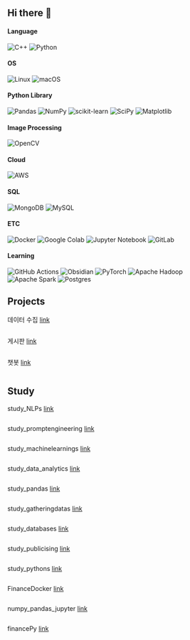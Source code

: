 ## Hi there 👋

#### Language
![C++](https://img.shields.io/badge/c++-%2300599C.svg?style=for-the-badge&logo=c%2B%2B&logoColor=white)
![Python](https://img.shields.io/badge/python-3670A0?style=for-the-badge&logo=python&logoColor=ffdd54)

#### OS
![Linux](https://img.shields.io/badge/Linux-FCC624?style=for-the-badge&logo=linux&logoColor=black)
![macOS](https://img.shields.io/badge/mac%20os-000000?style=for-the-badge&logo=macos&logoColor=F0F0F0)

#### Python Library
![Pandas](https://img.shields.io/badge/pandas-%23150458.svg?style=for-the-badge&logo=pandas&logoColor=white)
![NumPy](https://img.shields.io/badge/numpy-%23013243.svg?style=for-the-badge&logo=numpy&logoColor=white)
![scikit-learn](https://img.shields.io/badge/scikit--learn-%23F7931E.svg?style=for-the-badge&logo=scikit-learn&logoColor=white)
![SciPy](https://img.shields.io/badge/SciPy-%230C55A5.svg?style=for-the-badge&logo=scipy&logoColor=%white)
![Matplotlib](https://img.shields.io/badge/Matplotlib-%23ffffff.svg?style=for-the-badge&logo=Matplotlib&logoColor=black)

#### Image Processing
![OpenCV](https://img.shields.io/badge/opencv-%23white.svg?style=for-the-badge&logo=opencv&logoColor=white)

#### Cloud
![AWS](https://img.shields.io/badge/AWS-%23FF9900.svg?style=for-the-badge&logo=amazon-aws&logoColor=white)

#### SQL
![MongoDB](https://img.shields.io/badge/MongoDB-%234ea94b.svg?style=for-the-badge&logo=mongodb&logoColor=white)
![MySQL](https://img.shields.io/badge/mysql-4479A1.svg?style=for-the-badge&logo=mysql&logoColor=white)

#### ETC
![Docker](https://img.shields.io/badge/docker-%230db7ed.svg?style=for-the-badge&logo=docker&logoColor=white)
![Google Colab](https://img.shields.io/badge/Google%20Colab-%23F9A825.svg?style=for-the-badge&logo=googlecolab&logoColor=white)
![Jupyter Notebook](https://img.shields.io/badge/jupyter-%23FA0F00.svg?style=for-the-badge&logo=jupyter&logoColor=white)
![GitLab](https://img.shields.io/badge/gitlab-%23181717.svg?style=for-the-badge&logo=gitlab&logoColor=white)

#### Learning
![GitHub Actions](https://img.shields.io/badge/github%20actions-%232671E5.svg?style=for-the-badge&logo=githubactions&logoColor=white)
![Obsidian](https://img.shields.io/badge/Obsidian-%23483699.svg?style=for-the-badge&logo=obsidian&logoColor=white)
![PyTorch](https://img.shields.io/badge/PyTorch-%23EE4C2C.svg?style=for-the-badge&logo=PyTorch&logoColor=white)
![Apache Hadoop](https://img.shields.io/badge/Apache%20Hadoop-66CCFF?style=for-the-badge&logo=apachehadoop&logoColor=black)
![Apache Spark](https://img.shields.io/badge/Apache%20Spark-FDEE21?style=flat-square&logo=apachespark&logoColor=black)
![Postgres](https://img.shields.io/badge/postgres-%23316192.svg?style=for-the-badge&logo=postgresql&logoColor=white)



<!--
**HueyVault/HueyVault** is a ✨ _special_ ✨ repository because its `README.md` (this file) appears on your GitHub profile.

Here are some ideas to get you started:

- 🔭 I’m currently working on ...
- 🌱 I’m currently learning ...
- 👯 I’m looking to collaborate on ...
- 🤔 I’m looking for help with ...
- 💬 Ask me about ...
- 📫 How to reach me: ...
- 😄 Pronouns: ...
- ⚡ Fun fact: ...
-->


## Projects

데이터 수집 [link](https://github.com/jwyzfe/FirstProject)

```
```

게시판 [link](https://github.com/jwyzfe/FirstProject_web)

```
```

챗봇 [link]()

```
```

## Study

study_NLPs [link](https://github.com/HueyVault/study_NLPs)
```
```

study_promptengineering [link](https://github.com/HueyVault/study_promptengineering)
```
```

study_machinelearnings [link](https://github.com/HueyVault/study_machinelearnings)
```
```

study_data_analytics [link](https://github.com/HueyVault/study_data_analytics)
```
```

study_pandas [link](https://github.com/HueyVault/study_pandas)
```
```

study_gatheringdatas [link](https://github.com/HueyVault/study_gatheringdatas)
```
```

study_databases [link](https://github.com/HueyVault/study_databases)
```
```

study_publicising [link](https://github.com/HueyVault/study_publicising)
```
```

study_pythons [link](https://github.com/HueyVault/study_pythons)
```
```

FinanceDocker [link](https://github.com/HueyVault/FinanceDocker)
```
```

numpy_pandas_jupyter [link](https://github.com/HueyVault/numpy_pandas_jupyter)
```
```

financePy [link](https://github.com/HueyVault/financePy)
```
```